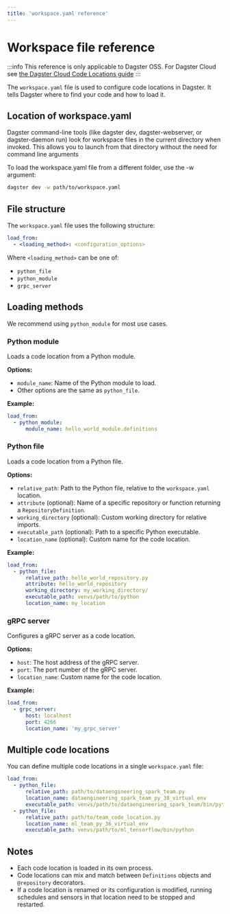 ```yaml
---
title: 'workspace.yaml reference'
---
```


# Workspace file reference

:::info
This reference is only applicable to Dagster OSS. For Dagster Cloud see [the Dagster Cloud Code Locations guide](/dagster-plus/deployment/code-locations)
:::

The `workspace.yaml` file is used to configure code locations in Dagster. It tells Dagster where to find your code and how to load it.

## Location of workspace.yaml

Dagster command-line tools (like dagster dev, dagster-webserver, or dagster-daemon run) look for workspace files in the current directory when invoked. This allows you to launch from that directory without the need for command line arguments

To load the workspace.yaml file from a different folder, use the -w argument:

```bash
dagster dev -w path/to/workspace.yaml
```

## File structure

The `workspace.yaml` file uses the following structure:

```yaml
load_from:
  - <loading_method>: <configuration_options>
```

Where `<loading_method>` can be one of:

- `python_file`
- `python_module`
- `grpc_server`

## Loading methods

We recommend using `python_module` for most use cases.

### Python module

Loads a code location from a Python module.

**Options:**

- `module_name`: Name of the Python module to load.
- Other options are the same as `python_file`.

**Example:**

```yaml
load_from:
  - python_module:
      module_name: hello_world_module.definitions
```

### Python file

Loads a code location from a Python file.

**Options:**

- `relative_path`: Path to the Python file, relative to the `workspace.yaml` location.
- `attribute` (optional): Name of a specific repository or function returning a `RepositoryDefinition`.
- `working_directory` (optional): Custom working directory for relative imports.
- `executable_path` (optional): Path to a specific Python executable.
- `location_name` (optional): Custom name for the code location.

**Example:**

```yaml
load_from:
  - python_file:
      relative_path: hello_world_repository.py
      attribute: hello_world_repository
      working_directory: my_working_directory/
      executable_path: venvs/path/to/python
      location_name: my_location
```

### gRPC server

Configures a gRPC server as a code location.

**Options:**

- `host`: The host address of the gRPC server.
- `port`: The port number of the gRPC server.
- `location_name`: Custom name for the code location.

**Example:**

```yaml
load_from:
  - grpc_server:
      host: localhost
      port: 4266
      location_name: 'my_grpc_server'
```

## Multiple code locations

You can define multiple code locations in a single `workspace.yaml` file:

```yaml
load_from:
  - python_file:
      relative_path: path/to/dataengineering_spark_team.py
      location_name: dataengineering_spark_team_py_38_virtual_env
      executable_path: venvs/path/to/dataengineering_spark_team/bin/python
  - python_file:
      relative_path: path/to/team_code_location.py
      location_name: ml_team_py_36_virtual_env
      executable_path: venvs/path/to/ml_tensorflow/bin/python
```

## Notes

- Each code location is loaded in its own process.
- Code locations can mix and match between `Definitions` objects and `@repository` decorators.
- If a code location is renamed or its configuration is modified, running schedules and sensors in that location need to be stopped and restarted.
